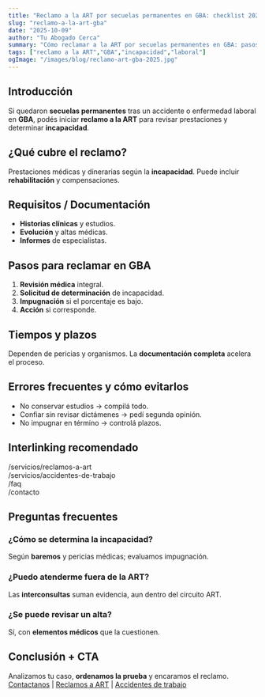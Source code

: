 ```yaml
---
title: "Reclamo a la ART por secuelas permanentes en GBA: checklist 2025"
slug: "reclamo-a-la-art-gba"
date: "2025-10-09"
author: "Tu Abogado Cerca"
summary: "Cómo reclamar a la ART por secuelas permanentes en GBA: pasos, documentación, incapacidad y revisión de dictámenes."
tags: ["reclamo a la ART","GBA","incapacidad","laboral"]
ogImage: "/images/blog/reclamo-art-gba-2025.jpg"
---
```


## Introducción
Si quedaron **secuelas permanentes** tras un accidente o enfermedad laboral en **GBA**, podés iniciar **reclamo a la ART** para revisar prestaciones y determinar **incapacidad**.

## ¿Qué cubre el reclamo?
Prestaciones médicas y dinerarias según la **incapacidad**. Puede incluir **rehabilitación** y compensaciones.

## Requisitos / Documentación
- **Historias clínicas** y estudios.  
- **Evolución** y altas médicas.  
- **Informes** de especialistas.

## Pasos para reclamar en GBA
1. **Revisión médica** integral.  
2. **Solicitud de determinación** de incapacidad.  
3. **Impugnación** si el porcentaje es bajo.  
4. **Acción** si corresponde.

## Tiempos y plazos
Dependen de pericias y organismos. La **documentación completa** acelera el proceso.

## Errores frecuentes y cómo evitarlos
- No conservar estudios → compilá todo.  
- Confiar sin revisar dictámenes → pedí segunda opinión.  
- No impugnar en término → controlá plazos.

## Interlinking recomendado
/servicios/reclamos-a-art  
/servicios/accidentes-de-trabajo  
/faq  
/contacto

## Preguntas frecuentes
### ¿Cómo se determina la incapacidad?
Según **baremos** y pericias médicas; evaluamos impugnación.

### ¿Puedo atenderme fuera de la ART?
Las **interconsultas** suman evidencia, aun dentro del circuito ART.

### ¿Se puede revisar un alta?
Sí, con **elementos médicos** que la cuestionen.

## Conclusión + CTA
Analizamos tu caso, **ordenamos la prueba** y encaramos el reclamo.  
[Contactanos](/contacto) | [Reclamos a ART](/servicios/reclamos-a-art) | [Accidentes de trabajo](/servicios/accidentes-de-trabajo)

